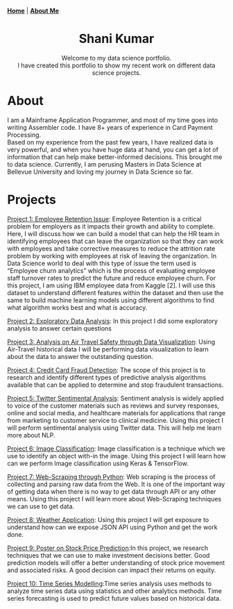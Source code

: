<p align="left">
  <a href="https://sutharshani.github.io/shani_dsc_portfolio/"><b>Home</b></a> | 
  <a href="https://sutharshani.github.io/shani_dsc_portfolio/about/"><b>About Me</b></a></p>

<h1 align="center">Shani Kumar</h1>
<p align="center">Welcome to my data science portfolio. <br>
I have created this portfolio to show my recent work on different data science projects.</p>


<h1> About </h1>
<p> I am a Mainframe Application Programmer, and most of my time goes into writing Assembler code. I have 8+ years of experience in Card Payment Processing. <br>
Based on my experience from the past few years, I have realized data is very powerful, and when you have huge data at hand, you can get a lot of information that can help make better-informed decisions. This brought me to data science. Currently, I am perusing Masters in Data Science at Bellevue University and loving my journey in Data Science so far.
</p>

<h1> Projects </h1>

[Project 1: Employee Retention Issue](https://github.com/sutharshani/employee_retention): Employee Retention is a critical problem for employers as it impacts their growth and ability to complete. Here, 
I will discuss how we can build a model that can help the HR team in identifying employees that 
can leave the organization so that they can work with employees and take corrective measures to reduce 
the attrition rate problem by working with employees at risk of leaving the organization. In Data Science world to deal 
with this type of issue the term used is “Employee churn analytics” which is the process of evaluating 
employee staff turnover rates to predict the future and reduce employee churn. For this project, 
I am using IBM employee data from Kaggle [2]. I will use this dataset to understand different features within the
dataset and then use the same to build machine learning models using different algorithms to find what algorithm 
works best and what is accuracy.  

[Project 2: Exploratory Data Analysis](https://github.com/sutharshani/DSC-530-Project): In this project I did some exploratory analysis to answer certain questions

[Project 3: Analysis on Air Travel Safety through Data Visualization](https://github.com/sutharshani/Analysis-on-Air-Travel-Safety): Using Air-Travel historical data I will be performing data visualization to 
learn about the data to answer the outstanding question.

[Project 4: Credit Card Fraud Detection](https://github.com/sutharshani/Credit-Card-Fraud-Detection): The scope of this project is to research and identify different types of predictive analysis algorithms available that can be applied to determine and stop fraudulent transactions.

[Project 5: Twitter Sentimental Analysis](https://github.com/sutharshani/Twitter-Sentimental-Analysis): Sentiment analysis is widely applied to voice of the customer materials such as reviews and survey responses,
online and social media, and healthcare materials for applications that range from marketing to customer service
to clinical medicine. Using this project I will perform sentimental analysis using Twitter data.
This will help me learn more about NLP.

[Project 6: Image Classification](https://github.com/sutharshani/Image-Classification): Image classification is a technique which we use to identify an object with-in the image.
Using this project I will learn how can we perform Image classification using Keras & TensorFlow.

[Project 7: Web-Scraping through Python](https://github.com/sutharshani/Webscraping-in-Python): Web scraping is the process of collecting and parsing raw data from the Web. It is one of the important way of getting data when there is no way to get data through API or any other means. Using this project I will learn more about Web-Scraping techniques we can use to get data.

[Project 8: Weather Application](https://github.com/sutharshani/Weather-Application): Using this project I will get exposure to understand how can we expose JSON API using Python and get the work done.

[Project 9: Poster on Stock Price Prediction](https://github.com/sutharshani/Poster-on-Stock-Price-Prediction):In this project, we research techniques that we can use to make investment decisions better. Good prediction models will offer a better understanding of stock price movement and associated risks. 
A good decision can impact their returns on equity.

[Project 10: Time Series Modelling](https://github.com/sutharshani/Time-Series-Modelling):Time series analysis uses methods to analyze time series data using statistics and other analytics methods. Time series forecasting is used to predict future values based on historical data.
